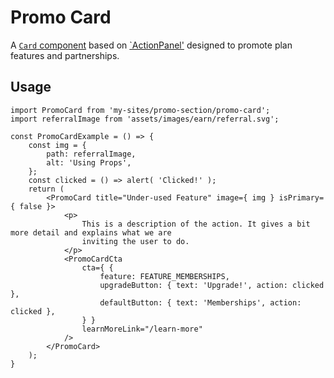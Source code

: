 # Promo Card

A [`Card` component](../../components/card) based on [`ActionPanel'](../../components/action-panel) designed to promote plan features and partnerships.

## Usage

```es6
import PromoCard from 'my-sites/promo-section/promo-card';
import referralImage from 'assets/images/earn/referral.svg';

const PromoCardExample = () => {
	const img = {
		path: referralImage,
		alt: 'Using Props',
	};
	const clicked = () => alert( 'Clicked!' );
	return (
		<PromoCard title="Under-used Feature" image={ img } isPrimary={ false }>
			<p>
				This is a description of the action. It gives a bit more detail and explains what we are
				inviting the user to do.
			</p>
			<PromoCardCta
				cta={ {
					feature: FEATURE_MEMBERSHIPS,
					upgradeButton: { text: 'Upgrade!', action: clicked },
					defaultButton: { text: 'Memberships', action: clicked },
				} }
				learnMoreLink="/learn-more"
			/>
		</PromoCard>
	);
}
```
